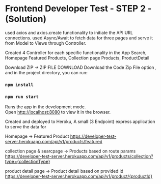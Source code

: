 # Frontend Developer Test - STEP 2 - (Solution)

used axios and axios.create functionality to initiate the API URL connections.
used Async/Await to fetch data for three pages and serve it from Model to Views through Controller.

Created 4 Controller for each specific functionality in the App
Search, Homepage Featured Products, Collection page Products, ProductDetail


Download ZIP -> ZIP FILE DOWNLOAD
Download the Code Zip File option , and in the project directory, you can run:

### `npm install`
### `npm run start`

Runs the app in the development mode.\
Open [http://localhost:8080](http://localhost:8080) to view it in the browser.


Created and deployed to Heroku, A small (3 Endpoint) express application to serve the data for 

Homepage -> Featured Product
https://developer-test-server.herokuapp.com/api/v1/products/featured

collection page & searcpage -> Products based on route params 
https://developer-test-server.herokuapp.com/api/v1/products/collection?type={collectionType}


product detail page -> Product detail based on provided id
https://developer-test-server.herokuapp.com/api/v1/product/{productId}
